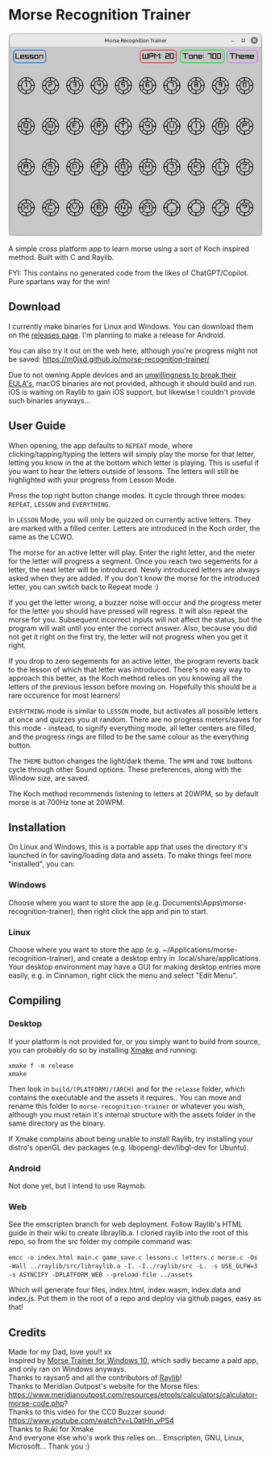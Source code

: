 # Morse Recognition Trainer

![screenshot](assets/screenshot.png)

A simple cross platform app to learn morse using a sort of Koch inspired method. 
Built with C and Raylib.

FYI: This contains no generated code from the likes of ChatGPT/Copilot. Pure spartans way for the win!

## Download
I currently make binaries for Linux and Windows. You can download them on the [releases page](https://github.com/M0JXD/morse-recognition-trainer/releases).
I'm planning to make a release for Android.

You can also try it out on the web here, although you're progress might not be saved: https://m0jxd.github.io/morse-recognition-trainer/

Due to not owning Apple devices and an [unwillingness to break their EULA's](https://www.google.com/search?q=is+cross+compiling+for+mac+allowed&hl=en), 
macOS binaries are not provided, although it should build and run. iOS is waiting on Raylib to gain iOS support, but likewise I couldn't provide such binaries anyways...

## User Guide

When opening, the app defaults to `REPEAT` mode, where clicking/tapping/typing the letters will simply play the morse for that letter, letting you know in the at the bottom which letter is playing. This is useful if you want to hear the letters outside of lessons. The letters will still be highlighted with your progress from Lesson Mode.

Press the top right button change modes. It cycle through three modes: `REPEAT`, `LESSON` and `EVERYTHING`.

In `LESSON` Mode, you will only be quizzed on currently active letters. They are marked with a filled center.
Letters are introduced in the Koch order, the same as the LCWO.

The morse for an active letter will play. Enter the right letter, and the meter for the letter will progress a segment.
Once you reach two segements for a letter, the next letter will be introduced. Newly introduced letters are always asked when they are added.
If you don't know the morse for the introduced letter, you can switch back to Repeat mode :)

If you get the letter wrong, a buzzer noise will occur and the progress meter for the letter you should have pressed will regress.
It will also repeat the morse for you. Subsequent incorrect inputs will not affect the status, but the program will wait until you enter the correct answer. Also, because you did not get it right on the first try, the letter will not progress when you get it right.

If you drop to zero segements for an active letter, the program reverts back to the lesson of which that letter was introduced. There's no easy way to approach this better, as the Koch method relies on you knowing all the letters of the previous lesson before moving on. Hopefully this should be a rare occurence for most learners!

`EVERYTHING` mode is similar to `LESSON` mode, but activates all possible letters at once and quizzes you at random. 
There are no progress meters/saves for this mode - instead, to signify everything mode, all letter centers are filled, and the progress rings are filled to be the same colour as the everything button.

The `THEME` button changes the light/dark theme. The `WPM` and `TONE` buttons cycle through other Sound options.
These preferences, along with the Window size, are saved.

The Koch method recommends listening to letters at 20WPM, so by default morse is at 700Hz tone at 20WPM.

## Installation

On Linux and Windows, this is a portable app that uses the directory it's launched in for saving/loading data and assets.
To make things feel more "installed", you can:

### Windows
Choose where you want to store the app (e.g. Documents\Apps\morse-recognition-trainer), then right click the app and pin to start.

### Linux
Choose where you want to store the app (e.g. ~/Applications/morse-recognition-trainer), and create a desktop entry in .local/share/applications.
Your desktop environment may have a GUI for making desktop entries more easily, e.g. in Cinnamon, right click the menu and select "Edit Menu".

## Compiling

### Desktop
If your platform is not provided for, or you simply want to build from source, you can probably do so by installing [Xmake](https://xmake.io/#/guide/installation) and running:

```
xmake f -m release
xmake
```

Then look in `build/(PLATFORM)/(ARCH)` and for the `release` folder, which contains the executable and the assets it requires.. 
You can move and rename this folder to `morse-recognition-trainer` or whatever you wish, although you must retain it's internal structure with the assets folder in the same directory as the binary.

If Xmake complains about being unable to install Raylib, try installing your distro's openGL dev packages (e.g. libopengl-dev/libgl-dev for Ubuntu). 

### Android

Not done yet, but I intend to use Raymob.

### Web

See the emscripten branch for web deployment. Follow Raylib's HTML guide in their wiki to create libraylib.a. I cloned raylib into the root of this repo, so from the src folder my compile command was:

`emcc -o index.html main.c game_save.c lessons.c letters.c morse.c -Os -Wall ../raylib/src/libraylib.a -I. -I../raylib/src -L. -s USE_GLFW=3 -s ASYNCIFY -DPLATFORM_WEB --preload-file ../assets`

Which will generate four files, index.html, index.wasm, index.data and index.js. Put them in the root of a repo and deploy via github pages, easy as that!

## Credits
Made for my Dad, love you!! xx <br>
Inspired by [Morse Trainer for Windows 10](https://apps.microsoft.com/detail/9wzdncrdlzhg?hl=en-us&gl=US), which sadly became a paid app, and only ran on Windows anyways. <br>
Thanks to raysan5 and all the contributors of [Raylib](https://www.raylib.com/)! <br>
Thanks to Meridian Outpost's website for the Morse files: https://www.meridianoutpost.com/resources/etools/calculators/calculator-morse-code.php? <br>
Thanks to this video for the CC0 Buzzer sound: https://www.youtube.com/watch?v=L0atHn_vPS4 <br>
Thanks to Ruki for Xmake <br>
And everyone else who's work this relies on... Emscripten, GNU, Linux, Microsoft... Thank you :)